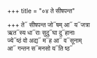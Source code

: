 +++
title = "०४ ते सीषपन्त"

+++
ते᳓ सीषपन्त जो᳓षम् आ᳓ य᳓जत्रा  
ऋत᳓स्य धा᳓राः सुदु᳓घा दु᳓हानाः  
ज्ये᳓ष्ठं वो अद्य᳓ म᳓ह आ᳓ व᳓सूनाम्  
आ᳓ गन्तन स᳓मनसो य᳓ति ष्ठ᳓